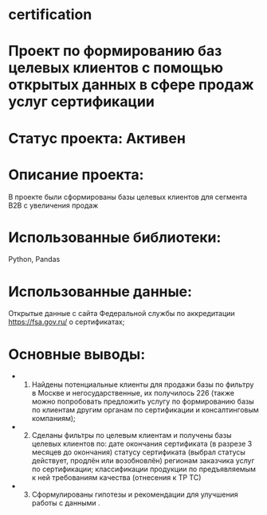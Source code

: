 # certification

# Проект по формированию баз целевых клиентов с помощью открытых данных в сфере продаж услуг сертификации

# Статус проекта: Активен

# Описание проекта:

В проекте были сформированы базы целевых клиентов для сегмента B2B c увеличения продаж 

# Использованные библиотеки:
Python, Pandas


# Использованные данные:
Открытые данные с сайта Федеральной службы по аккредитации https://fsa.gov.ru/ о сертификатах;

# Основные выводы:

- 1) Найдены потенциальные клиенты для продажи базы по фильтру в Москве и негосударственные, их получилось 226 (также можно попробовать предложить услугу по формированию базы по клиентам другим органам по сертификации и консалтинговым компаниям);
- 2)  Сделаны фильтры по целевым клиентам и получены базы целевых клиентов по:
дате окончания сертификата (в разрезе 3 месяцев до окончания)
статусу сертификата (выбрал статусы действует, продлён или возобновлён)
регионам заказчика услуг по сертификации;
классификации продукции по предъявляемым к ней требованиям качества (отнесения к ТР ТС)
- 3) Сформулированы гипотезы и рекомендации для улучшения работы с данными .

